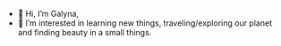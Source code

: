 - 👋  Hi, I’m Galyna,
- 👀  I’m interested in learning new things, traveling/exploring our planet and finding beauty in a small things.
<!-- - 🌱  I’m currently learning Angular. -->

